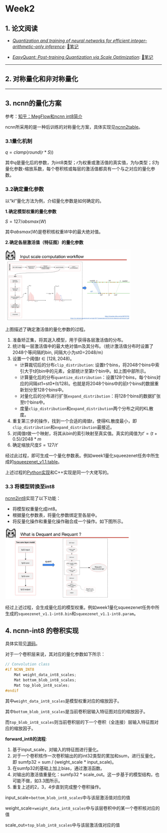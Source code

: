 # Week2

## 1. 论文阅读

- [*Quantization and training of neural networks for efficient integer-arithmetic-only inference*](https://openaccess.thecvf.com/content_cvpr_2018/html/Jacob_Quantization_and_Training_CVPR_2018_paper.html): [📝笔记](paper1.md)

- [*EasyQuant: Post-training Quantization via Scale Optimization*](https://arxiv.org/abs/2006.16669): [📝笔记](paper2.md)

---

## 2. 对称量化和非对称量化

---

## 3. ncnn的量化方案

参考：[知乎：MegFlow和ncnn int8简介](https://zhuanlan.zhihu.com/p/476605320)

ncnn所采用的是一种后训练的对称量化方案，具体实现见[ncnn2table](https://github.com/Tencent/ncnn/blob/master/tools/quantize/ncnn2table.cpp)。

### 3.1量化机制

$q = clamp(round(r*S))$

其中$q$是量化后的参数，为int8类型；$r$为权重或激活值的真实值，为fp类型；$S$为量化参数-缩放系数，每个卷积核或每层的激活值都具有一个与之对应的量化参数。

### 3.2确定量化参数

以“kl”量化方法为例，介绍量化参数是如何确定的。

**1.确定模型权重的量化参数**

$S = 127 / absmax(W)$

其中$absmax(W)$是卷积核权重$W$中的最大绝对值。

**2.确定各层激活值（特征图）的量化参数**

<left><img src="images/img1.png" width="80%"></left>

上图描述了确定激活值的量化参数的过程。
1. 准备矫正集，将其送入模型，用于获得各层激活值的分布。
2. 统计每一层激活值中的最大绝对值m及其分布。（统计激活值分布时设置了2048个等间隔的bin, 间隔大小为st0=2048/m）
3. 设置一个阈值$t \in [128,2048)$。
    - 计算裁切后的分布`clip_distribution`: 设置t个bins，将2048个bins中索引大于t的bin中的元素，全部统计至第t个bin中。如上图中部所示。
    - 计算量化后的分布`quantize_distribution`：设置128个bins，每个bins对应的间隔st1=st0*(t/128)。也就是将2048个bins中的前t个bins的数据重新划分至128个bins中。
    - 对量化后的分布进行扩张`expand_distribution`：将128个bins的数据扩张至t个bins中。
    - 度量`clip_distribution`和`expand_distribution`两个分布之间的KL散度。
4. 重复第三步的操作，找到一个合适的阈值t，使得KL散度最小，即`clip_distribution`和`expand_distribution`最接近。
5. 对阈值t做一个映射，将其从bin的索引映射至真实值。真实的阈值为$t'=(t+0.5)/2048*m$
6. 确定缩放尺度$S=127/t'$

经过此过程，即可生成一个量化参数表。例如week1量化squeezenet任务中所生成的[squeezenet_v1.1.table](week1/Quantize-squeezenet/squeezenet_v1.1.table)。

上述过程的[Python实现](https://github.com/BUG1989/caffe-int8-convert-tools/blob/93ec69e465252e2fb15b1fc8edde4a51c9e79dbf/caffe-int8-convert-tool-dev-weight.py#L483)和C++实现是同一个大佬写的。

### 3.3 将模型转换至int8

[ncnn2int8](https://github.com/Tencent/ncnn/blob/master/tools/quantize/ncnn2int8.cpp)实现了以下功能：
- 将模型权重量化成int8。
- 根据量化参数表，将量化参数绑定至各层中。
- 将反量化操作和重量化操作融合成一个操作。如下图所示。

<left><img src="images/img2.png" width="80%"></left>

经过上述过程，会生成量化后的模型权重。例如week1量化squeezenet任务中所生成的`squeezenet_v1.1-int8.bin`和`squeezenet_v1.1-int8.param`。


## 4. ncnn-int8 的卷积实现

具体实现见[源码](https://github.com/Tencent/ncnn/blob/master/src/layer/convolution.cpp)。

对于一个卷积层来说，其对应的量化参数如下所示：

```C++
// Convolution class
#if NCNN_INT8
    Mat weight_data_int8_scales;
    Mat bottom_blob_int8_scales;
    Mat top_blob_int8_scales;
#endif
```

其中`weight_data_int8_scales`是模型权重对应的缩放因子。

其中`bottom_blob_int8_scales`是当前卷积层输入特征图对应的缩放因子。

而`top_blob_int8_scales`则当前卷积层的下一个卷积（全连接）层输入特征图对应的缩放因子。

**forward_int8的流程**:

1. 基于input_scale，对输入的特征图进行量化。
2. 对于一个卷积核作一次卷积输出的的int32类型的累加和sum，进行反量化，即 sumfp32 = sum / (weight_scale * input_scale)。
3. 在sumfp32的基础上加上bias，通过激活函数。
4. 对输出的激活值重量化：sumfp32 * scale_out。这一步基于的模型结构，也可能不做，如3.3图所示。
5. 重复上述的2，3，4步直到完成整个卷积操作。

input_scale=`bottom_blob_int8_scales`中与该层激活值对应的值

weight_scale=`weight_data_int8_scales`中与该层卷积中的某一个卷积核对应的值

scale_out=`top_blob_int8_scales`中与该层激活值对应的值
